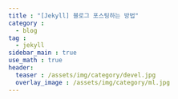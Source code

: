 ```yaml
---
title : "[Jekyll] 블로그 포스팅하는 방법"
category :
  - blog
tag :
  - jekyll
sidebar_main : true
use_math : true
header:
  teaser : /assets/img/category/devel.jpg
  overlay_image : /assets/img/category/ml.jpg
---
```

